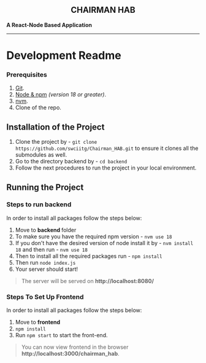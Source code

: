 <h2 align="center">CHAIRMAN HAB</h2>

**A React-Node Based  Application**  

-------

# Development Readme

### Prerequisites

1.  [Git](https://git-scm.com/downloads).
2.  [Node & npm](https://nodejs.org/en/download/) _(version 18 or greater)_.
3.  [nvm](https://dev.to/skaytech/how-to-install-node-version-manager-nvm-for-windows-10-4nbi).
4.  Clone of the repo.

## Installation of the Project

1. Clone the project by -  `git clone https://github.com/swciitg/Chairman_HAB.git` to ensure it clones all the submodules as well.
2. Go to the directory backend by -  `cd backend`
3. Follow the next procedures to run the project in your local environment.


## Running the Project

### Steps to run backend

In order to install all packages follow the steps below:

 1. Move to <b> backend </b> folder
 3. To make sure you have the required npm version -  `nvm use 18`
 4. If you don't have the desired version of node install it by -  `nvm install 18` and then run -  `nvm use 18`
 5. Then to install all the required packages run -  `npm install`
 6. Then run `node index.js`
 7. Your server should start!

 > The server will be served on **http://localhost:8080/**

### Steps To Set Up Frontend

In order to install all packages follow the steps below:

 1. Move to <b> frontend </b>
 3. `npm install`
 4. Run `npm start` to start the front-end.

> You can now view frontend in the browser **http://localhost:3000/chairman_hab**.

